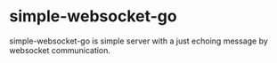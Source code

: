 # simple-websocket-go
simple-websocket-go is simple server with a just echoing message by websocket communication.